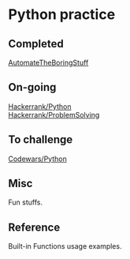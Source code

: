 # Python practice  
  
## Completed  
[AutomateTheBoringStuff](https://www.udemy.com/course/automate/)  
  
## On-going  
[Hackerrank/Python](https://www.hackerrank.com/domains/python?filters%5Bstatus%5D%5B%5D=unsolved&badge_type=python)  
[Hackerrank/ProblemSolving](https://www.hackerrank.com/domains/algorithms?filters%5Bstatus%5D%5B%5D=unsolved&filters%5Bdifficulty%5D%5B%5D=easy&badge_type=problem-solving)  
  
## To challenge  
[Codewars/Python](https://www.codewars.com/kata/search/python?q=&&beta=false)  
  
## Misc  
Fun stuffs.  
  
## Reference  
Built-in Functions usage examples.  
